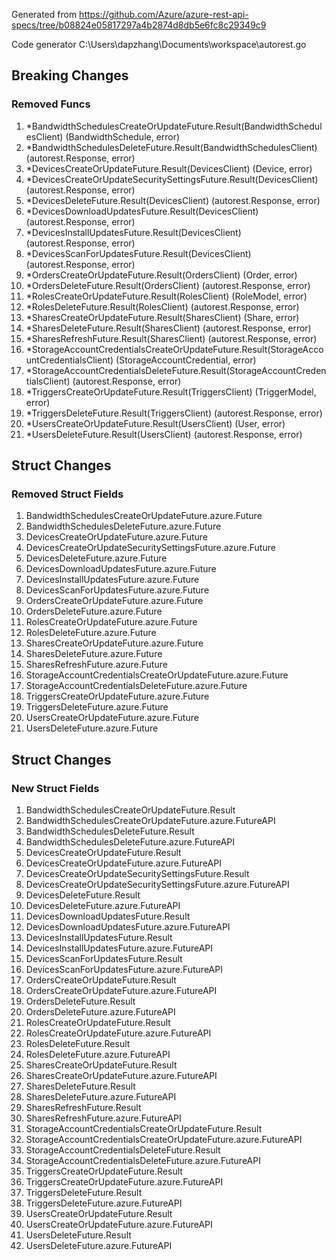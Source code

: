 Generated from https://github.com/Azure/azure-rest-api-specs/tree/b08824e05817297a4b2874d8db5e6fc8c29349c9

Code generator C:\Users\dapzhang\Documents\workspace\autorest.go

## Breaking Changes

### Removed Funcs

1. *BandwidthSchedulesCreateOrUpdateFuture.Result(BandwidthSchedulesClient) (BandwidthSchedule, error)
1. *BandwidthSchedulesDeleteFuture.Result(BandwidthSchedulesClient) (autorest.Response, error)
1. *DevicesCreateOrUpdateFuture.Result(DevicesClient) (Device, error)
1. *DevicesCreateOrUpdateSecuritySettingsFuture.Result(DevicesClient) (autorest.Response, error)
1. *DevicesDeleteFuture.Result(DevicesClient) (autorest.Response, error)
1. *DevicesDownloadUpdatesFuture.Result(DevicesClient) (autorest.Response, error)
1. *DevicesInstallUpdatesFuture.Result(DevicesClient) (autorest.Response, error)
1. *DevicesScanForUpdatesFuture.Result(DevicesClient) (autorest.Response, error)
1. *OrdersCreateOrUpdateFuture.Result(OrdersClient) (Order, error)
1. *OrdersDeleteFuture.Result(OrdersClient) (autorest.Response, error)
1. *RolesCreateOrUpdateFuture.Result(RolesClient) (RoleModel, error)
1. *RolesDeleteFuture.Result(RolesClient) (autorest.Response, error)
1. *SharesCreateOrUpdateFuture.Result(SharesClient) (Share, error)
1. *SharesDeleteFuture.Result(SharesClient) (autorest.Response, error)
1. *SharesRefreshFuture.Result(SharesClient) (autorest.Response, error)
1. *StorageAccountCredentialsCreateOrUpdateFuture.Result(StorageAccountCredentialsClient) (StorageAccountCredential, error)
1. *StorageAccountCredentialsDeleteFuture.Result(StorageAccountCredentialsClient) (autorest.Response, error)
1. *TriggersCreateOrUpdateFuture.Result(TriggersClient) (TriggerModel, error)
1. *TriggersDeleteFuture.Result(TriggersClient) (autorest.Response, error)
1. *UsersCreateOrUpdateFuture.Result(UsersClient) (User, error)
1. *UsersDeleteFuture.Result(UsersClient) (autorest.Response, error)

## Struct Changes

### Removed Struct Fields

1. BandwidthSchedulesCreateOrUpdateFuture.azure.Future
1. BandwidthSchedulesDeleteFuture.azure.Future
1. DevicesCreateOrUpdateFuture.azure.Future
1. DevicesCreateOrUpdateSecuritySettingsFuture.azure.Future
1. DevicesDeleteFuture.azure.Future
1. DevicesDownloadUpdatesFuture.azure.Future
1. DevicesInstallUpdatesFuture.azure.Future
1. DevicesScanForUpdatesFuture.azure.Future
1. OrdersCreateOrUpdateFuture.azure.Future
1. OrdersDeleteFuture.azure.Future
1. RolesCreateOrUpdateFuture.azure.Future
1. RolesDeleteFuture.azure.Future
1. SharesCreateOrUpdateFuture.azure.Future
1. SharesDeleteFuture.azure.Future
1. SharesRefreshFuture.azure.Future
1. StorageAccountCredentialsCreateOrUpdateFuture.azure.Future
1. StorageAccountCredentialsDeleteFuture.azure.Future
1. TriggersCreateOrUpdateFuture.azure.Future
1. TriggersDeleteFuture.azure.Future
1. UsersCreateOrUpdateFuture.azure.Future
1. UsersDeleteFuture.azure.Future

## Struct Changes

### New Struct Fields

1. BandwidthSchedulesCreateOrUpdateFuture.Result
1. BandwidthSchedulesCreateOrUpdateFuture.azure.FutureAPI
1. BandwidthSchedulesDeleteFuture.Result
1. BandwidthSchedulesDeleteFuture.azure.FutureAPI
1. DevicesCreateOrUpdateFuture.Result
1. DevicesCreateOrUpdateFuture.azure.FutureAPI
1. DevicesCreateOrUpdateSecuritySettingsFuture.Result
1. DevicesCreateOrUpdateSecuritySettingsFuture.azure.FutureAPI
1. DevicesDeleteFuture.Result
1. DevicesDeleteFuture.azure.FutureAPI
1. DevicesDownloadUpdatesFuture.Result
1. DevicesDownloadUpdatesFuture.azure.FutureAPI
1. DevicesInstallUpdatesFuture.Result
1. DevicesInstallUpdatesFuture.azure.FutureAPI
1. DevicesScanForUpdatesFuture.Result
1. DevicesScanForUpdatesFuture.azure.FutureAPI
1. OrdersCreateOrUpdateFuture.Result
1. OrdersCreateOrUpdateFuture.azure.FutureAPI
1. OrdersDeleteFuture.Result
1. OrdersDeleteFuture.azure.FutureAPI
1. RolesCreateOrUpdateFuture.Result
1. RolesCreateOrUpdateFuture.azure.FutureAPI
1. RolesDeleteFuture.Result
1. RolesDeleteFuture.azure.FutureAPI
1. SharesCreateOrUpdateFuture.Result
1. SharesCreateOrUpdateFuture.azure.FutureAPI
1. SharesDeleteFuture.Result
1. SharesDeleteFuture.azure.FutureAPI
1. SharesRefreshFuture.Result
1. SharesRefreshFuture.azure.FutureAPI
1. StorageAccountCredentialsCreateOrUpdateFuture.Result
1. StorageAccountCredentialsCreateOrUpdateFuture.azure.FutureAPI
1. StorageAccountCredentialsDeleteFuture.Result
1. StorageAccountCredentialsDeleteFuture.azure.FutureAPI
1. TriggersCreateOrUpdateFuture.Result
1. TriggersCreateOrUpdateFuture.azure.FutureAPI
1. TriggersDeleteFuture.Result
1. TriggersDeleteFuture.azure.FutureAPI
1. UsersCreateOrUpdateFuture.Result
1. UsersCreateOrUpdateFuture.azure.FutureAPI
1. UsersDeleteFuture.Result
1. UsersDeleteFuture.azure.FutureAPI
